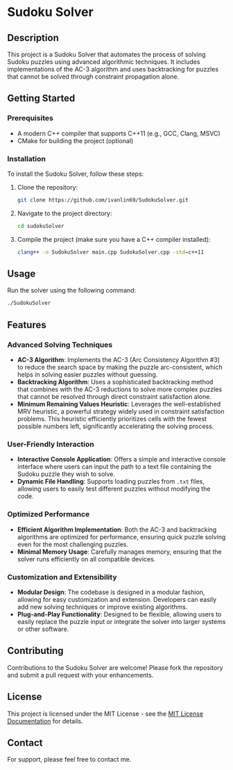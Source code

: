 # Sudoku Solver

## Description
This project is a Sudoku Solver that automates the process of solving Sudoku puzzles using advanced algorithmic techniques. It includes implementations of the AC-3 algorithm and uses backtracking for puzzles that cannot be solved through constraint propagation alone.


## Getting Started

### Prerequisites

- A modern C++ compiler that supports C++11 (e.g., GCC, Clang, MSVC)
- CMake for building the project (optional)

### Installation
To install the Sudoku Solver, follow these steps:

1. Clone the repository:
   ```bash
   git clone https://github.com/ivanlin69/SudokuSolver.git
   ```
2. Navigate to the project directory:
   ```bash
   cd sudokuSolver
   ```
3. Compile the project (make sure you have a C++ compiler installed):
   ```bash
   clang++ -o SudokuSolver main.cpp SudokuSolver.cpp -std=c++11
   ```

## Usage
Run the solver using the following command:
```bash
./SudokuSolver
```

## Features

### Advanced Solving Techniques
- **AC-3 Algorithm**: Implements the AC-3 (Arc Consistency Algorithm #3) to reduce the search space by making the puzzle arc-consistent, which helps in solving easier puzzles without guessing.
- **Backtracking Algorithm**: Uses a sophisticated backtracking method that combines with the AC-3 reductions to solve more complex puzzles that cannot be resolved through direct constraint satisfaction alone.
- **Minimum Remaining Values Heuristic**: Leverages the well-established MRV heuristic, a powerful strategy widely used in constraint satisfaction problems. This heuristic efficiently prioritizes cells with the fewest possible numbers left, significantly accelerating the solving process.

### User-Friendly Interaction
- **Interactive Console Application**: Offers a simple and interactive console interface where users can input the path to a text file containing the Sudoku puzzle they wish to solve.
- **Dynamic File Handling**: Supports loading puzzles from `.txt` files, allowing users to easily test different puzzles without modifying the code.

### Optimized Performance
- **Efficient Algorithm Implementation**: Both the AC-3 and backtracking algorithms are optimized for performance, ensuring quick puzzle solving even for the most challenging puzzles.
- **Minimal Memory Usage**: Carefully manages memory, ensuring that the solver runs efficiently on all compatible devices.

### Customization and Extensibility
- **Modular Design**: The codebase is designed in a modular fashion, allowing for easy customization and extension. Developers can easily add new solving techniques or improve existing algorithms.
- **Plug-and-Play Functionality**: Designed to be flexible, allowing users to easily replace the puzzle input or integrate the solver into larger systems or other software.

## Contributing
Contributions to the Sudoku Solver are welcome! Please fork the repository and submit a pull request with your enhancements.

## License
This project is licensed under the MIT License - see the [MIT License Documentation](https://opensource.org/licenses/MIT) for details.

## Contact
For support, please feel free to contact me.
